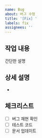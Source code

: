```yaml
---
name: Bug
about: 버그 수정
title: '[Fix] '
labels: fix
assignees: ''
---
```


## 작업 내용
간단한 설명

## 상세 설명
-

## 체크리스트
- [ ] 버그 재현 확인
- [ ] 테스트 코드
- [ ] 문서 업데이트
